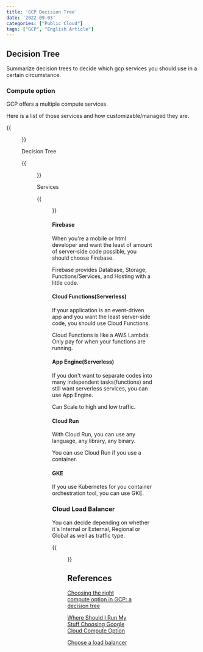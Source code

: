 ```yaml
---
title: 'GCP Decision Tree'
date: '2022-09-03'
categories: ["Public Cloud"]
tags: ["GCP", "English Article"]
---
```


## Decision Tree

Summarize decision trees to decide which gcp services you should use in a certain circumstance.

### Compute option

GCP offers a multiple compute services.

Here is a list of those services and how customizable/managed they are.

{{<figure src="./gcp_compute_services.png" alt="Compute Services List" width="75%">}}


Decision Tree

{{<figure src="./compute_options_dt.png" alt="Compute Options Decision Tree" width="75%">}}

Services

{{<figure src="./compute_services.jpeg" alt="Compute Services" width="75%">}}

#### Firebase

When you're a mobile or html developer and want the least of amount of server-side code possible, you should choose Firebase.

Firebase provides Database, Storage, Functions/Services, and Hosting with a little code.

#### Cloud Functions(Serverless)

If your application is an event-driven app and you want the least server-side code, you should use Cloud Functions.

Cloud Functions is like a AWS Lambda. Only pay for when your functions are running.

#### App Engine(Serverless)

If you don't want to separate codes into many independent tasks(functions) and still want serverless services, you can use App Engine.

Can Scale to high and low traffic.


#### Cloud Run

With Cloud Run, you can use any language, any library, any binary.

You can use Cloud Run if you use a container.

#### GKE

If you use Kubernetes for you container orchestration tool, you can use GKE.

### Cloud Load Balancer

You can decide depending on whether it`s Internal or External, Regional or Global as well as traffic type.

{{<figure src="./choose-lb.svg" alt="Cloud Load Balancer Decision Tree" width="75%">}}

## References

[Choosing the right compute option in GCP: a decision tree](https://cloud.google.com/blog/products/compute/choosing-the-right-compute-option-in-gcp-a-decision-tree)

[Where Should I Run My Stuff Choosing Google Cloud Compute Option](https://cloud.google.com/blog/ja/topics/developers-practitioners/where-should-i-run-my-stuff-choosing-google-cloud-compute-option)

[Choose a load balancer ](https://cloud.google.com/load-balancing/docs/choosing-load-balancer)
